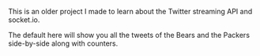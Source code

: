 This is an older project I made to learn about the Twitter streaming API and socket.io.

The default here will show you all the tweets of the Bears and the Packers side-by-side along with counters.
